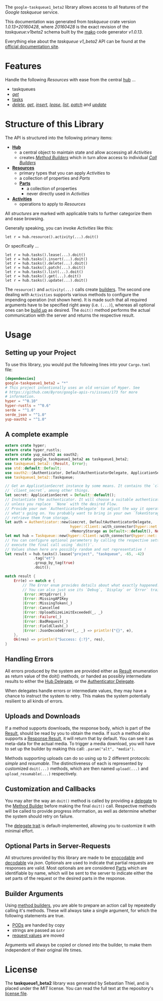 <!---
DO NOT EDIT !
This file was generated automatically from 'src/mako/api/README.md.mako'
DO NOT EDIT !
-->
The `google-taskqueue1_beta2` library allows access to all features of the *Google taskqueue* service.

This documentation was generated from *taskqueue* crate version *1.0.13+20160428*, where *20160428* is the exact revision of the *taskqueue:v1beta2* schema built by the [mako](http://www.makotemplates.org/) code generator *v1.0.13*.

Everything else about the *taskqueue* *v1_beta2* API can be found at the
[official documentation site](https://developers.google.com/appengine/docs/python/taskqueue/rest).
# Features

Handle the following *Resources* with ease from the central [hub](https://docs.rs/google-taskqueue1_beta2/1.0.13+20160428/google_taskqueue1_beta2/struct.Taskqueue.html) ... 

* taskqueues
 * [*get*](https://docs.rs/google-taskqueue1_beta2/1.0.13+20160428/google_taskqueue1_beta2/struct.TaskqueueGetCall.html)
* [tasks](https://docs.rs/google-taskqueue1_beta2/1.0.13+20160428/google_taskqueue1_beta2/struct.Task.html)
 * [*delete*](https://docs.rs/google-taskqueue1_beta2/1.0.13+20160428/google_taskqueue1_beta2/struct.TaskDeleteCall.html), [*get*](https://docs.rs/google-taskqueue1_beta2/1.0.13+20160428/google_taskqueue1_beta2/struct.TaskGetCall.html), [*insert*](https://docs.rs/google-taskqueue1_beta2/1.0.13+20160428/google_taskqueue1_beta2/struct.TaskInsertCall.html), [*lease*](https://docs.rs/google-taskqueue1_beta2/1.0.13+20160428/google_taskqueue1_beta2/struct.TaskLeaseCall.html), [*list*](https://docs.rs/google-taskqueue1_beta2/1.0.13+20160428/google_taskqueue1_beta2/struct.TaskListCall.html), [*patch*](https://docs.rs/google-taskqueue1_beta2/1.0.13+20160428/google_taskqueue1_beta2/struct.TaskPatchCall.html) and [*update*](https://docs.rs/google-taskqueue1_beta2/1.0.13+20160428/google_taskqueue1_beta2/struct.TaskUpdateCall.html)




# Structure of this Library

The API is structured into the following primary items:

* **[Hub](https://docs.rs/google-taskqueue1_beta2/1.0.13+20160428/google_taskqueue1_beta2/struct.Taskqueue.html)**
    * a central object to maintain state and allow accessing all *Activities*
    * creates [*Method Builders*](https://docs.rs/google-taskqueue1_beta2/1.0.13+20160428/google_taskqueue1_beta2/trait.MethodsBuilder.html) which in turn
      allow access to individual [*Call Builders*](https://docs.rs/google-taskqueue1_beta2/1.0.13+20160428/google_taskqueue1_beta2/trait.CallBuilder.html)
* **[Resources](https://docs.rs/google-taskqueue1_beta2/1.0.13+20160428/google_taskqueue1_beta2/trait.Resource.html)**
    * primary types that you can apply *Activities* to
    * a collection of properties and *Parts*
    * **[Parts](https://docs.rs/google-taskqueue1_beta2/1.0.13+20160428/google_taskqueue1_beta2/trait.Part.html)**
        * a collection of properties
        * never directly used in *Activities*
* **[Activities](https://docs.rs/google-taskqueue1_beta2/1.0.13+20160428/google_taskqueue1_beta2/trait.CallBuilder.html)**
    * operations to apply to *Resources*

All *structures* are marked with applicable traits to further categorize them and ease browsing.

Generally speaking, you can invoke *Activities* like this:

```Rust,ignore
let r = hub.resource().activity(...).doit()
```

Or specifically ...

```ignore
let r = hub.tasks().lease(...).doit()
let r = hub.tasks().insert(...).doit()
let r = hub.tasks().delete(...).doit()
let r = hub.tasks().patch(...).doit()
let r = hub.tasks().list(...).doit()
let r = hub.tasks().get(...).doit()
let r = hub.tasks().update(...).doit()
```

The `resource()` and `activity(...)` calls create [builders][builder-pattern]. The second one dealing with `Activities` 
supports various methods to configure the impending operation (not shown here). It is made such that all required arguments have to be 
specified right away (i.e. `(...)`), whereas all optional ones can be [build up][builder-pattern] as desired.
The `doit()` method performs the actual communication with the server and returns the respective result.

# Usage

## Setting up your Project

To use this library, you would put the following lines into your `Cargo.toml` file:

```toml
[dependencies]
google-taskqueue1_beta2 = "*"
# This project intentionally uses an old version of Hyper. See
# https://github.com/Byron/google-apis-rs/issues/173 for more
# information.
hyper = "^0.10"
hyper-rustls = "^0.6"
serde = "^1.0"
serde_json = "^1.0"
yup-oauth2 = "^1.0"
```

## A complete example

```Rust
extern crate hyper;
extern crate hyper_rustls;
extern crate yup_oauth2 as oauth2;
extern crate google_taskqueue1_beta2 as taskqueue1_beta2;
use taskqueue1_beta2::{Result, Error};
use std::default::Default;
use oauth2::{Authenticator, DefaultAuthenticatorDelegate, ApplicationSecret, MemoryStorage};
use taskqueue1_beta2::Taskqueue;

// Get an ApplicationSecret instance by some means. It contains the `client_id` and 
// `client_secret`, among other things.
let secret: ApplicationSecret = Default::default();
// Instantiate the authenticator. It will choose a suitable authentication flow for you, 
// unless you replace  `None` with the desired Flow.
// Provide your own `AuthenticatorDelegate` to adjust the way it operates and get feedback about 
// what's going on. You probably want to bring in your own `TokenStorage` to persist tokens and
// retrieve them from storage.
let auth = Authenticator::new(&secret, DefaultAuthenticatorDelegate,
                              hyper::Client::with_connector(hyper::net::HttpsConnector::new(hyper_rustls::TlsClient::new())),
                              <MemoryStorage as Default>::default(), None);
let mut hub = Taskqueue::new(hyper::Client::with_connector(hyper::net::HttpsConnector::new(hyper_rustls::TlsClient::new())), auth);
// You can configure optional parameters by calling the respective setters at will, and
// execute the final call using `doit()`.
// Values shown here are possibly random and not representative !
let result = hub.tasks().lease("project", "taskqueue", -65, -42)
             .tag("et")
             .group_by_tag(true)
             .doit();

match result {
    Err(e) => match e {
        // The Error enum provides details about what exactly happened.
        // You can also just use its `Debug`, `Display` or `Error` traits
         Error::HttpError(_)
        |Error::MissingAPIKey
        |Error::MissingToken(_)
        |Error::Cancelled
        |Error::UploadSizeLimitExceeded(_, _)
        |Error::Failure(_)
        |Error::BadRequest(_)
        |Error::FieldClash(_)
        |Error::JsonDecodeError(_, _) => println!("{}", e),
    },
    Ok(res) => println!("Success: {:?}", res),
}

```
## Handling Errors

All errors produced by the system are provided either as [Result](https://docs.rs/google-taskqueue1_beta2/1.0.13+20160428/google_taskqueue1_beta2/enum.Result.html) enumeration as return value of 
the doit() methods, or handed as possibly intermediate results to either the 
[Hub Delegate](https://docs.rs/google-taskqueue1_beta2/1.0.13+20160428/google_taskqueue1_beta2/trait.Delegate.html), or the [Authenticator Delegate](https://docs.rs/yup-oauth2/*/yup_oauth2/trait.AuthenticatorDelegate.html).

When delegates handle errors or intermediate values, they may have a chance to instruct the system to retry. This 
makes the system potentially resilient to all kinds of errors.

## Uploads and Downloads
If a method supports downloads, the response body, which is part of the [Result](https://docs.rs/google-taskqueue1_beta2/1.0.13+20160428/google_taskqueue1_beta2/enum.Result.html), should be
read by you to obtain the media.
If such a method also supports a [Response Result](https://docs.rs/google-taskqueue1_beta2/1.0.13+20160428/google_taskqueue1_beta2/trait.ResponseResult.html), it will return that by default.
You can see it as meta-data for the actual media. To trigger a media download, you will have to set up the builder by making
this call: `.param("alt", "media")`.

Methods supporting uploads can do so using up to 2 different protocols: 
*simple* and *resumable*. The distinctiveness of each is represented by customized 
`doit(...)` methods, which are then named `upload(...)` and `upload_resumable(...)` respectively.

## Customization and Callbacks

You may alter the way an `doit()` method is called by providing a [delegate](https://docs.rs/google-taskqueue1_beta2/1.0.13+20160428/google_taskqueue1_beta2/trait.Delegate.html) to the 
[Method Builder](https://docs.rs/google-taskqueue1_beta2/1.0.13+20160428/google_taskqueue1_beta2/trait.CallBuilder.html) before making the final `doit()` call. 
Respective methods will be called to provide progress information, as well as determine whether the system should 
retry on failure.

The [delegate trait](https://docs.rs/google-taskqueue1_beta2/1.0.13+20160428/google_taskqueue1_beta2/trait.Delegate.html) is default-implemented, allowing you to customize it with minimal effort.

## Optional Parts in Server-Requests

All structures provided by this library are made to be [enocodable](https://docs.rs/google-taskqueue1_beta2/1.0.13+20160428/google_taskqueue1_beta2/trait.RequestValue.html) and 
[decodable](https://docs.rs/google-taskqueue1_beta2/1.0.13+20160428/google_taskqueue1_beta2/trait.ResponseResult.html) via *json*. Optionals are used to indicate that partial requests are responses 
are valid.
Most optionals are are considered [Parts](https://docs.rs/google-taskqueue1_beta2/1.0.13+20160428/google_taskqueue1_beta2/trait.Part.html) which are identifiable by name, which will be sent to 
the server to indicate either the set parts of the request or the desired parts in the response.

## Builder Arguments

Using [method builders](https://docs.rs/google-taskqueue1_beta2/1.0.13+20160428/google_taskqueue1_beta2/trait.CallBuilder.html), you are able to prepare an action call by repeatedly calling it's methods.
These will always take a single argument, for which the following statements are true.

* [PODs][wiki-pod] are handed by copy
* strings are passed as `&str`
* [request values](https://docs.rs/google-taskqueue1_beta2/1.0.13+20160428/google_taskqueue1_beta2/trait.RequestValue.html) are moved

Arguments will always be copied or cloned into the builder, to make them independent of their original life times.

[wiki-pod]: http://en.wikipedia.org/wiki/Plain_old_data_structure
[builder-pattern]: http://en.wikipedia.org/wiki/Builder_pattern
[google-go-api]: https://github.com/google/google-api-go-client

# License
The **taskqueue1_beta2** library was generated by Sebastian Thiel, and is placed 
under the *MIT* license.
You can read the full text at the repository's [license file][repo-license].

[repo-license]: https://github.com/Byron/google-apis-rsblob/master/LICENSE.md
